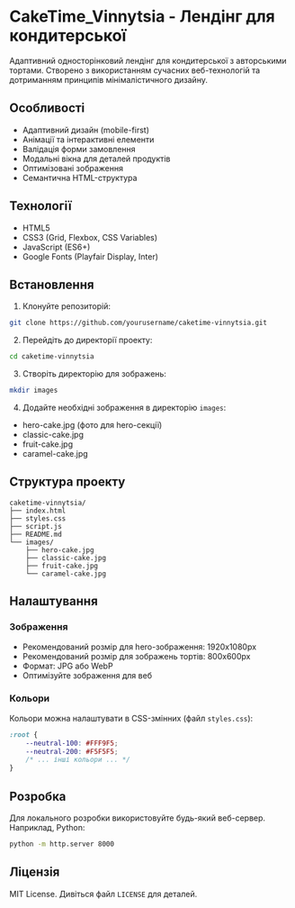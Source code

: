 # CakeTime_Vinnytsia - Лендінг для кондитерської

Адаптивний односторінковий лендінг для кондитерської з авторськими тортами. Створено з використанням сучасних веб-технологій та дотриманням принципів мінімалістичного дизайну.

## Особливості

- Адаптивний дизайн (mobile-first)
- Анімації та інтерактивні елементи
- Валідація форми замовлення
- Модальні вікна для деталей продуктів
- Оптимізовані зображення
- Семантична HTML-структура

## Технології

- HTML5
- CSS3 (Grid, Flexbox, CSS Variables)
- JavaScript (ES6+)
- Google Fonts (Playfair Display, Inter)

## Встановлення

1. Клонуйте репозиторій:
```bash
git clone https://github.com/yourusername/caketime-vinnytsia.git
```

2. Перейдіть до директорії проекту:
```bash
cd caketime-vinnytsia
```

3. Створіть директорію для зображень:
```bash
mkdir images
```

4. Додайте необхідні зображення в директорію `images`:
- hero-cake.jpg (фото для hero-секції)
- classic-cake.jpg
- fruit-cake.jpg
- caramel-cake.jpg

## Структура проекту

```
caketime-vinnytsia/
├── index.html
├── styles.css
├── script.js
├── README.md
└── images/
    ├── hero-cake.jpg
    ├── classic-cake.jpg
    ├── fruit-cake.jpg
    └── caramel-cake.jpg
```

## Налаштування

### Зображення
- Рекомендований розмір для hero-зображення: 1920x1080px
- Рекомендований розмір для зображень тортів: 800x600px
- Формат: JPG або WebP
- Оптимізуйте зображення для веб

### Кольори
Кольори можна налаштувати в CSS-змінних (файл `styles.css`):
```css
:root {
    --neutral-100: #FFF9F5;
    --neutral-200: #F5F5F5;
    /* ... інші кольори ... */
}
```

## Розробка

Для локального розробки використовуйте будь-який веб-сервер. Наприклад, Python:
```bash
python -m http.server 8000
```

## Ліцензія

MIT License. Дивіться файл `LICENSE` для деталей. 